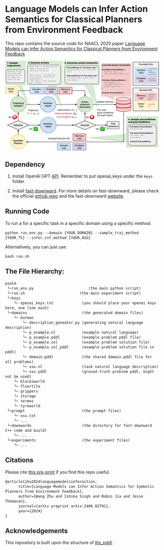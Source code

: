 # Language Models can Infer Action Semantics for Classical Planners from Environment Feedback
This repo contains the source code for NAACL 2025 paper [Language Models can Infer Action Semantics for Classical Planners from Environment Feedback](https://arxiv.org/abs/2406.02791)

<p align="center">
  <img src="figs/psalm_method.jpg" alt="overview"/>
</p>

## Dependency
1. Install OpenAI GPT [API](https://platform.openai.com/docs/quickstart/build-your-application). Remember to put openai_keys under the ```keys``` folder.

2. Install [fast-downward](https://drive.google.com/file/d/16HlP14IN06asIXYAZ8RHR1P7-cEYwhA6/view). For more details on fast-downward, please check the official [github repo](https://github.com/aibasel/downward) and the fast-downward [website](https://www.fast-downward.org/).

## Running Code
To run a for a specific task in a specific domain using a specific method:
```
python run_env.py --domain {YOUR_DOMAIN} --sample_traj_method {YOUR_TS} --infer_cnf_method {YOUR_ASG}
```
Alternatively, you can just use:
```
bash run.sh
```

## The File Hierarchy:
```
psalm
 └─run_env.py                         (the main python script)
 └─run.sh                         (the main experiment script)
 └─keys
    └─ openai_keys.txt             (you should place your openai keys here, one line each)
 └─domains                         (the generated domain files)
    └─ barman
        └─ description_geneator.py (generating natural language description)
        └─ p_example.nl            (example natural language)
        └─ p_example.pddl          (example problem pddl file)
        └─ p_example.sol           (example problem solution file)
        └─ p_example.sol_pddl      (example problem solution file in pddl)
        └─ domain.pddl             (the shared domain.pddl file for all problems)
        └─ xxx.nl                  (task natural language description)
        └─ xxx.pddl                (ground-truth problem pddl, might not be used)
    └─ blocksworld
    └─ floortile
    └─ grippers
    └─ storage
    └─ termes
    └─ tyreworld
 └─prompt                          (the prompt files)
    └─ xxx.txt
    └─ ...
 └─downwards                       (the directory for fast-downward C++ code and build)
    └─ ...
 └─experiments                     (the experiment files)
    └─ ...
 ```

## Citations
Please cite [this pre-print](https://arxiv.org/abs/2304.11477) if you find this repo useful.
```
@article{zhu2024languagemodelsinferaction,
      title={Language Models can Infer Action Semantics for Symbolic Planners from Environment Feedback}, 
      author={Wang Zhu and Ishika Singh and Robin Jia and Jesse Thomason},
      journal={arXiv preprint arXiv:2406.02791},
      year={2024}
}
```

## Acknowledgements
This repository is built upon the structure of [llm_pddl](https://github.com/Cranial-XIX/llm-pddl).